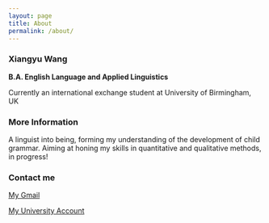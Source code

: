 ```yaml
---
layout: page
title: About
permalink: /about/
---
```


### Xiangyu Wang
**B.A. English Language and Applied Linguistics**

Currently an international exchange student at University of Birmingham, UK

### More Information

A linguist into being, forming my understanding of the development of child grammar. Aiming at honing my skills in quantitative and qualitative methods, in progress!

### Contact me

[My Gmail](phoebusa50@gmail.com)

[My University Account](hvyxw1@nottingham.edu.cn)
